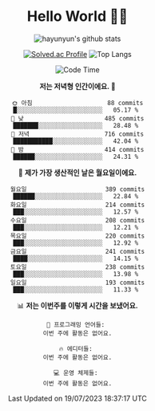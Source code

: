 <div align="center">

# Hello World 🙋‍♀️

![hayunyun's github stats](https://github-readme-stats.vercel.app/api?username=hayunyun&show_icons=true) 

 
[![Solved.ac Profile](http://mazassumnida.wtf/api/generate_badge?boj=hayunyun)](https://solved.ac/hayunyun)
 ![Top Langs](https://github-readme-stats.vercel.app/api/top-langs/?username=hayunyun&layout=compact)

<!--START_SECTION:waka-->
![Code Time](http://img.shields.io/badge/Code%20Time-574%20hrs%2044%20mins-blue)

**저는 저녁형 인간이에요. 🦉** 

```text
🌞 아침                     88 commits          █░░░░░░░░░░░░░░░░░░░░░░░░   05.17 % 
🌆 낮　                     485 commits         ███████░░░░░░░░░░░░░░░░░░   28.48 % 
🌃 저녁                     716 commits         ███████████░░░░░░░░░░░░░░   42.04 % 
🌙 밤　                     414 commits         ██████░░░░░░░░░░░░░░░░░░░   24.31 % 
```
📅 **제가 가장 생산적인 날은 월요일이에요.** 

```text
월요일                      389 commits         ██████░░░░░░░░░░░░░░░░░░░   22.84 % 
화요일                      214 commits         ███░░░░░░░░░░░░░░░░░░░░░░   12.57 % 
수요일                      208 commits         ███░░░░░░░░░░░░░░░░░░░░░░   12.21 % 
목요일                      220 commits         ███░░░░░░░░░░░░░░░░░░░░░░   12.92 % 
금요일                      241 commits         ████░░░░░░░░░░░░░░░░░░░░░   14.15 % 
토요일                      238 commits         ███░░░░░░░░░░░░░░░░░░░░░░   13.98 % 
일요일                      193 commits         ███░░░░░░░░░░░░░░░░░░░░░░   11.33 % 
```


📊 **저는 이번주를 이렇게 시간을 보냈어요.** 

```text
💬 프로그래밍 언어들: 
이번 주에 활동은 없어요.

🔥 에디터들: 
이번 주에 활동은 없어요.

💻 운영 체제들: 
이번 주에 활동은 없어요.
```


 Last Updated on 19/07/2023 18:37:17 UTC
<!--END_SECTION:waka-->

<!--
**hayunyun/hayunyun** is a ✨ _special_ ✨ repository because its `README.md` (this file) appears on your GitHub profile.

Here are some ideas to get you started:

- 🔭 I’m currently working on ...
- 🌱 I’m currently learning ...
- 👯 I’m looking to collaborate on ...
- 🤔 I’m looking for help with ...
- 💬 Ask me about ...
- 📫 How to reach me: ...
- 😄 Pronouns: ...
- ⚡ Fun fact: ...
-->



